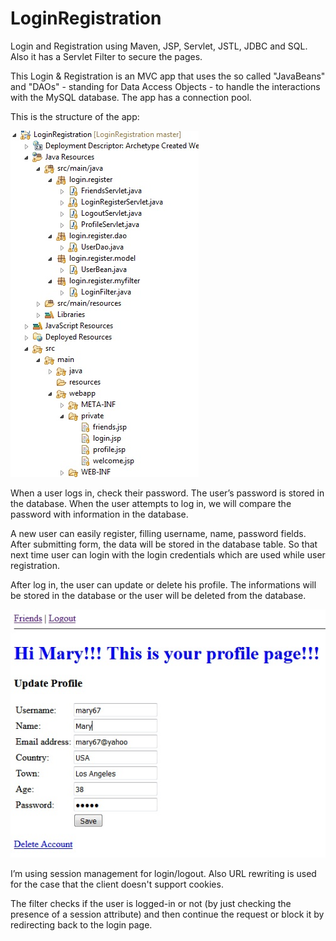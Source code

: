 # LoginRegistration
Login and Registration using Maven, JSP, Servlet, JSTL, JDBC and SQL. Also it has a Servlet Filter to secure the pages. 

This Login & Registration is an MVC app that uses the so called "JavaBeans" and "DAOs" - standing for Data Access Objects - to handle the interactions with the MySQL database. The app has a connection pool.

This is the structure of the app:

![Screenshot](sc.jpg)

When a user logs in, check their password. The user’s password is stored in the database. When the user attempts to log in, 
we will compare the password with information in the database. 


A new user can easily register, filling username, name, password fields. After submitting form, the data will be stored in the database table. So that next time user can login with the login credentials which are used while user registration.


After log in, the user can update or delete his profile. The informations will be stored in the database or the user will be 
deleted from the database. 

![Screenshot](update.jpg)

I’m using session management for login/logout. Also URL rewriting is used for the case that the client doesn't support cookies.

The filter checks if the user is logged-in or not (by just checking the presence of a session attribute) and then continue the request or block it by redirecting back to the login page.
